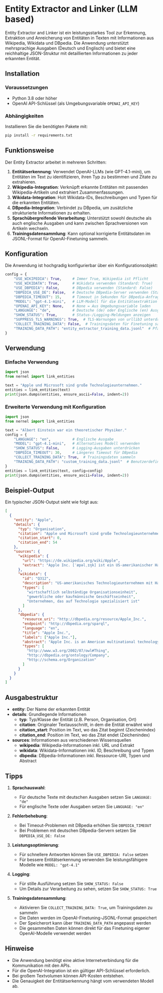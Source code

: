 # Entity Extractor and Linker (LLM based)

Entity Extractor and Linker ist ein leistungsstarkes Tool zur Erkennung, Extraktion und Anreicherung von Entitäten in Texten mit Informationen aus Wikipedia, Wikidata und DBpedia. Die Anwendung unterstützt mehrsprachige Ausgaben (Deutsch und Englisch) und bietet eine reichhaltige JSON-Struktur mit detaillierten Informationen zu jeder erkannten Entität.

## Installation

### Voraussetzungen

- Python 3.8 oder höher
- OpenAI API-Schlüssel (als Umgebungsvariable `OPENAI_API_KEY`)

### Abhängigkeiten

Installieren Sie die benötigten Pakete mit:

```bash
pip install -r requirements.txt
```

## Funktionsweise

Der Entity Extractor arbeitet in mehreren Schritten:

1. **Entitätserkennung**: Verwendet OpenAI-LLMs (wie GPT-4.1-mini), um Entitäten im Text zu identifizieren, ihren Typ zu bestimmen und Zitate zu extrahieren.
2. **Wikipedia-Integration**: Verknüpft erkannte Entitäten mit passenden Wikipedia-Artikeln und extrahiert Zusammenfassungen.
3. **Wikidata-Integration**: Holt Wikidata-IDs, Beschreibungen und Typen für die erkannten Entitäten.
4. **DBpedia-Integration**: Verbindet zu DBpedia, um zusätzliche strukturierte Informationen zu erhalten.
5. **Sprachübergreifende Verarbeitung**: Unterstützt sowohl deutsche als auch englische Ausgaben und kann zwischen Sprachversionen von Artikeln wechseln.
6. **Trainingsdatensammlung**: Kann optional korrigierte Entitätsdaten im JSONL-Format für OpenAI-Finetuning sammeln.

## Konfiguration

Die Anwendung ist hochgradig konfigurierbar über ein Konfigurationsobjekt:

```python
config = {
    "USE_WIKIPEDIA": True,     # Immer True, Wikipedia ist Pflicht
    "USE_WIKIDATA": True,      # Wikidata verwenden (Standard: True)
    "USE_DBPEDIA": False,      # DBpedia verwenden (Standard: False)
    "DBPEDIA_USE_DE": False,   # Deutsche DBpedia-Server verwenden (Standard: False)
    "DBPEDIA_TIMEOUT": 15,     # Timeout in Sekunden für DBpedia-Anfragen
    "MODEL": "gpt-4.1-mini",   # LLM-Modell für die Entitätsextraktion
    "OPENAI_API_KEY": None,    # None = Aus Umgebungsvariable laden
    "LANGUAGE": "de",          # Deutsche (de) oder Englische (en) Ausgabesprache
    "SHOW_STATUS": True,       # Status-/Logging-Meldungen anzeigen
    "SUPPRESS_TLS_WARNINGS": True,  # TLS-Warnungen von urllib3 unterdrücken
    "COLLECT_TRAINING_DATA": False,  # Trainingsdaten für Finetuning sammeln
    "TRAINING_DATA_PATH": "entity_extractor_training_data.jsonl"  # Pfad zur JSONL-Datei für Trainingsdaten
}
```

## Verwendung

### Einfache Verwendung

```python
import json
from nernel import link_entities

text = "Apple und Microsoft sind große Technologieunternehmen."
entities = link_entities(text)
print(json.dumps(entities, ensure_ascii=False, indent=2))
```

### Erweiterte Verwendung mit Konfiguration

```python
import json
from nernel import link_entities

text = "Albert Einstein war ein theoretischer Physiker."
config = {
    "LANGUAGE": "en",          # Englische Ausgabe
    "MODEL": "gpt-4.1-mini",   # Alternatives Modell verwenden
    "SHOW_STATUS": False,      # Logging-Ausgaben unterdrücken
    "DBPEDIA_TIMEOUT": 30,     # Längeres Timeout für DBpedia
    "COLLECT_TRAINING_DATA": True,  # Trainingsdaten sammeln
    "TRAINING_DATA_PATH": "custom_training_data.jsonl"  # Benutzerdefinierter Pfad für Trainingsdaten
}
entities = link_entities(text, config=config)
print(json.dumps(entities, ensure_ascii=False, indent=2))
```

## Beispiel-Output

Ein typischer JSON-Output sieht wie folgt aus:

```json
[
  {
    "entity": "Apple",
    "details": {
      "typ": "Organisation",
      "citation": "Apple und Microsoft sind große Technologieunternehmen.",
      "citation_start": 0,
      "citation_end": 54
    },
    "sources": {
      "wikipedia": {
        "url": "https://de.wikipedia.org/wiki/Apple",
        "extract": "Apple Inc. [ˈæpəlˌɪŋk] ist ein US-amerikanischer Hard- und Softwareentwickler und ein Technologieunternehmen, das Computer, Smartphones und Unterhaltungselektronik sowie Betriebssysteme und Anwendungssoftware entwickelt und vertreibt..."
      },
      "wikidata": {
        "id": "Q312",
        "description": "US-amerikanisches Technologieunternehmen mit Hauptsitz in Cupertino, Kalifornien",
        "types": [
          "wirtschaftlich selbständige Organisationseinheit",
          "gewerbliche oder kaufmännische Geschäftseinheit",
          "Unternehmen, das auf Technologie spezialisiert ist"
        ]
      },
      "dbpedia": {
        "resource_uri": "http://dbpedia.org/resource/Apple_Inc.",
        "endpoint": "http://dbpedia.org/sparql",
        "language": "en",
        "title": "Apple Inc.",
        "labels": ["Apple Inc."],
        "abstract": "Apple Inc. is an American multinational technology company...",
        "types": [
          "http://www.w3.org/2002/07/owl#Thing",
          "http://dbpedia.org/ontology/Company",
          "http://schema.org/Organization"
        ]
      }
    }
  }
]
```

## Ausgabestruktur

- **entity**: Der Name der erkannten Entität
- **details**: Grundlegende Informationen
  - **typ**: Typ/Klasse der Entität (z.B. Person, Organisation, Ort)
  - **citation**: Originaler Textausschnitt, in dem die Entität erwähnt wird
  - **citation_start**: Position im Text, wo das Zitat beginnt (Zeichenindex)
  - **citation_end**: Position im Text, wo das Zitat endet (Zeichenindex)
- **sources**: Informationen aus verschiedenen Wissensquellen
  - **wikipedia**: Wikipedia-Informationen inkl. URL und Extrakt
  - **wikidata**: Wikidata-Informationen inkl. ID, Beschreibung und Typen
  - **dbpedia**: DBpedia-Informationen inkl. Ressource-URI, Typen und Abstract

## Tipps

1. **Sprachauswahl**:
   - Für deutsche Texte mit deutschen Ausgaben setzen Sie `LANGUAGE: "de"`
   - Für englische Texte oder Ausgaben setzen Sie `LANGUAGE: "en"`

2. **Fehlerbehebung**:
   - Bei Timeout-Problemen mit DBpedia erhöhen Sie `DBPEDIA_TIMEOUT`
   - Bei Problemen mit deutschen DBpedia-Servern setzen Sie `DBPEDIA_USE_DE: False`

3. **Leistungsoptimierung**:
   - Für schnellere Antworten können Sie `USE_DBPEDIA: False` setzen
   - Für bessere Entitätserkennung verwenden Sie leistungsfähigere Modelle wie `MODEL: "gpt-4.1"`

4. **Logging**:
   - Für stille Ausführung setzen Sie `SHOW_STATUS: False`
   - Um Details zur Verarbeitung zu sehen, setzen Sie `SHOW_STATUS: True`

5. **Trainingsdatensammlung**:
   - Aktivieren Sie `COLLECT_TRAINING_DATA: True`, um Trainingsdaten zu sammeln
   - Die Daten werden im OpenAI-Finetuning-JSONL-Format gespeichert
   - Der Speicherort kann über `TRAINING_DATA_PATH` angepasst werden
   - Die gesammelten Daten können direkt für das Finetuning eigener OpenAI-Modelle verwendet werden

## Hinweise

- Die Anwendung benötigt eine aktive Internetverbindung für die Kommunikation mit den APIs.
- Für die OpenAI-Integration ist ein gültiger API-Schlüssel erforderlich.
- Bei großem Textvolumen können API-Kosten entstehen.
- Die Genauigkeit der Entitätserkennung hängt vom verwendeten Modell ab.
